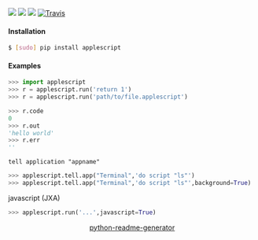 <!--
https://pypi.org/project/readme-generator/
https://pypi.org/project/python-readme-generator/
-->

[![](https://img.shields.io/badge/OS-MacOS-blue.svg?longCache=True)]()
[![](https://img.shields.io/pypi/v/applescript.svg?maxAge=3600)](https://pypi.org/project/applescript/)
[![](https://img.shields.io/badge/License-Unlicense-blue.svg?longCache=True)](https://unlicense.org/)
[![Travis](https://api.travis-ci.org/andrewp-as-is/applescript.py.svg?branch=master)](https://travis-ci.org/andrewp-as-is/applescript.py/)

#### Installation
```bash
$ [sudo] pip install applescript
```

#### Examples
```python
>>> import applescript
>>> r = applescript.run('return 1')
>>> r = applescript.run('path/to/file.applescript')

>>> r.code
0
>>> r.out
'hello world'
>>> r.err
''
```

`tell application "appname"`
```python
>>> applescript.tell.app("Terminal",'do script "ls"')
>>> applescript.tell.app("Terminal",'do script "ls"',background=True)
```

javascript (JXA)
```python
>>> applescript.run('...',javascript=True)
```

<p align="center">
    <a href="https://pypi.org/project/python-readme-generator/">python-readme-generator</a>
</p>